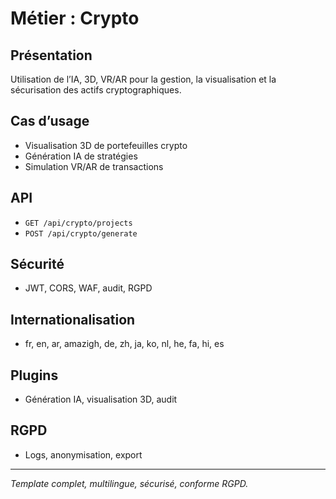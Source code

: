 # Métier : Crypto

## Présentation
Utilisation de l’IA, 3D, VR/AR pour la gestion, la visualisation et la sécurisation des actifs cryptographiques.

## Cas d’usage
- Visualisation 3D de portefeuilles crypto
- Génération IA de stratégies
- Simulation VR/AR de transactions

## API
- `GET /api/crypto/projects`
- `POST /api/crypto/generate`

## Sécurité
- JWT, CORS, WAF, audit, RGPD

## Internationalisation
- fr, en, ar, amazigh, de, zh, ja, ko, nl, he, fa, hi, es

## Plugins
- Génération IA, visualisation 3D, audit

## RGPD
- Logs, anonymisation, export

---
*Template complet, multilingue, sécurisé, conforme RGPD.*
